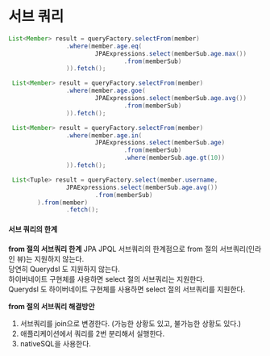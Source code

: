 # 서브 쿼리

```java
List<Member> result = queryFactory.selectFrom(member)
                .where(member.age.eq(
                        JPAExpressions.select(memberSub.age.max())
                                .from(memberSub)
                )).fetch();

 List<Member> result = queryFactory.selectFrom(member)
                .where(member.age.goe(
                        JPAExpressions.select(memberSub.age.avg())
                                .from(memberSub)
                )).fetch();

 List<Member> result = queryFactory.selectFrom(member)
                .where(member.age.in(
                        JPAExpressions.select(memberSub.age)
                                .from(memberSub)
                                .where(memberSub.age.gt(10))
                )).fetch();

 List<Tuple> result = queryFactory.select(member.username,
                JPAExpressions.select(memberSub.age.avg())
                        .from(memberSub)
        ).from(member)
                .fetch();
```

#### 서브 쿼리의 한계
**from 절의 서브쿼리 한계**
JPA JPQL 서브쿼리의 한계점으로 from 절의 서브쿼리(인라인 뷰)는 지원하지 않는다.<br>
당연히 Querydsl 도 지원하지 않는다.<br>
하이버네이트 구현체를 사용하면 select 절의 서브쿼리는 지원한다.<br>
Querydsl 도 하이버네이트 구현체를 사용하면 select 절의 서브쿼리를 지원한다.

**from 절의 서브쿼리 해결방안**
1. 서브쿼리를 join으로 변경한다. (가능한 상황도 있고, 불가능한 상황도 있다.)
2. 애플리케이션에서 쿼리를 2번 분리해서 실행한다.
3. nativeSQL을 사용한다.